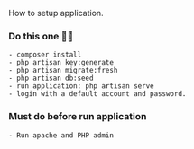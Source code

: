 How to setup application.

### Do this one 👀👀 
    - composer install
    - php artisan key:generate
    - php artisan migrate:fresh
    - php artisan db:seed
    - run application: php artisan serve
    - login with a default account and password. 
### Must do before run application
    - Run apache and PHP admin
